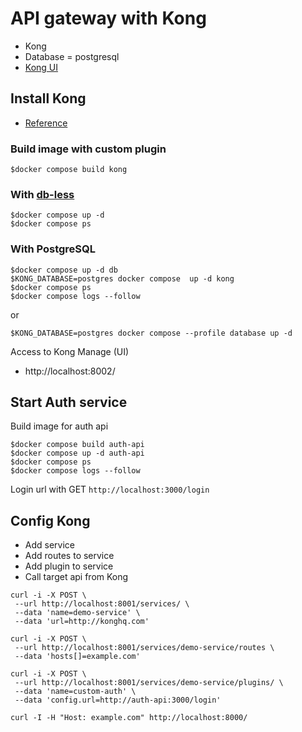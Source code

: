 # API gateway with Kong
* Kong
* Database = postgresql
* [Kong UI](https://github.com/Kong/kong-manager)

## Install Kong
* [Reference](https://github.com/Kong/docker-kong/blob/master/compose/README.md)

### Build image with custom plugin
```
$docker compose build kong
```

### With [db-less](https://docs.konghq.com/gateway/latest/production/deployment-topologies/db-less-and-declarative-config/#main)
```
$docker compose up -d
$docker compose ps
```

### With PostgreSQL
```
$docker compose up -d db
$KONG_DATABASE=postgres docker compose  up -d kong 
$docker compose ps
$docker compose logs --follow
```

or 
```
$KONG_DATABASE=postgres docker compose --profile database up -d
```

Access to Kong Manage (UI)
* http://localhost:8002/

## Start Auth service
Build image for auth api
```
$docker compose build auth-api
$docker compose up -d auth-api
$docker compose ps
$docker compose logs --follow
```

Login url with GET `http://localhost:3000/login`

## Config Kong
* Add service
* Add routes to service
* Add plugin to service
* Call target api from Kong

```
curl -i -X POST \
 --url http://localhost:8001/services/ \
 --data 'name=demo-service' \
 --data 'url=http://konghq.com'

curl -i -X POST \
 --url http://localhost:8001/services/demo-service/routes \
 --data 'hosts[]=example.com'

curl -i -X POST \
 --url http://localhost:8001/services/demo-service/plugins/ \
 --data 'name=custom-auth' \
 --data 'config.url=http://auth-api:3000/login'

curl -I -H "Host: example.com" http://localhost:8000/
```